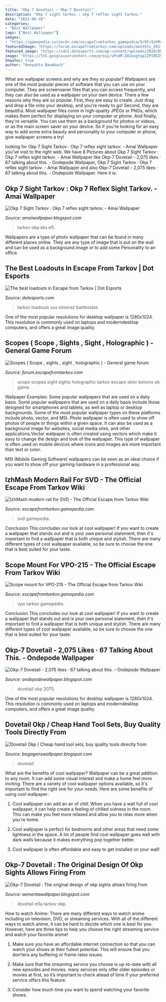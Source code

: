 ```yaml
---
title: "Okp-7 Dovetail ~ Okp-7 Dovetail"
description: "Okp 7 sight tarkov : okp 7 reflex sight tarkov."
date: "2022-06-28"
categories:
- "Best Wallpaper"
tags: ["Best Wallpaper"]
images:
- "https://gamepedia.cursecdn.com/escapefromtarkov_gamepedia/9/9f/IzhMashSVD_View.png"
featuredImage: "https://forum.escapefromtarkov.com/uploads/monthly_2017_10/map.thumb.png.e65a31862bf2d55d1f9484562eceee31.png"
featured_image: "https://cdn1.dotesports.com/wp-content/uploads/2020/06/10162152/Springfield-Armory-M1A-1.jpg"
image: "https://lh5.googleusercontent.com/proxy/vPndM-Z8IoagYap1IPI0OZVlcE-poDpLuU2zmzOnkgFlkJd2fLuuAdhtbiFM68BsIGzbEAAPpzZQGz-JBLvNVvgagDal6u5NK3Fp4jl6N4TF7LJxGz__JtSTxsNGwHcsjEYd2LyUyZguv9Qq_VNUwxLu7ADSFiSmW54cNqAx15k8LBGOfAT471FWIYlr1uBAVP8CoxrqhEee_jrKK7rb3rNLXVDqoTTvZ4U7v1Ip677i2OGouLtW233sl2gy=w1200-h630-p-k-no-nu"
ShowToc: true
author: "Kenyatta Baumbach"
---
```



What are wallpaper screens and why are they so popular?
Wallpapers are one of the most popular pieces of software that you can use on your computer. They are screensaver files that you can access frequently, and they can also be used as a wallpaper on your own device. There a few reasons why they are so popular. First, they are easy to create. Just drag and drop a file onto your desktop, and you're ready to go! Second, they are beautiful. Most wallpaper files come in high-quality JPEGs or PNGs, which makes them perfect for displaying on your computer or phone. And finally, they're versatile. You can use them as a background for photos or videos, or as the main screen saver on your device. So if you're looking for an easy way to add some extra beauty and personality to your computer or phone, give wallpaper screens a try!

	

		
looking for Okp 7 Sight Tarkov : Okp 7 reflex sight tarkov. - Amai Wallpaper you've visit to the right web. We have 8 Pictures about Okp 7 Sight Tarkov : Okp 7 reflex sight tarkov. - Amai Wallpaper like Okp-7 Dovetail - 2,075 likes · 67 talking about this. - Ondepode Wallpaper, Okp 7 Sight Tarkov : Okp 7 reflex sight tarkov. - Amai Wallpaper and also Okp-7 Dovetail - 2,075 likes · 67 talking about this. - Ondepode Wallpaper. Here it is:
		
    
## Okp 7 Sight Tarkov : Okp 7 Reflex Sight Tarkov. - Amai Wallpaper

<img loading=lazy src="https://i.ytimg.com/vi/FncuNzkltUw/maxresdefault.jpg" onerror="this.onerror=null;this.src='https://tse1.mm.bing.net/th?id=OIP.o6Cy8KlzJDN6DwNIVV_0MQHaEK&amp;pid=15.1';" alt="Okp 7 Sight Tarkov : Okp 7 reflex sight tarkov. - Amai Wallpaper">

_Source: amaiwallpaper.blogspot.com_

>tarkov okp sks eft. 

	



Wallpapers are a type of photo wallpaper that can be found in many different places online. They are any type of image that is put on the wall and can be used as a background image or to add some Personality to an office.

    
## The Best Loadouts In Escape From Tarkov | Dot Esports

<img loading=lazy src="https://cdn1.dotesports.com/wp-content/uploads/2020/06/10161905/Special-Sniper-Rifle-VSS-Vintorez.jpg" onerror="this.onerror=null;this.src='https://tse4.mm.bing.net/th?id=OIP.ipvm9j4pXh11YukSsQY_oAHaCA&amp;pid=15.1';" alt="The best loadouts in Escape from Tarkov | Dot Esports">

_Source: dotesports.com_

>tarkov loadouts vss vintorez battlestate. 

	

One of the most popular resolutions for desktop wallpaper is 1280x1024. This resolution is commonly used on laptops and moderndesktop computers, and offers a great image quality.

    
## Scopes ( Scope , Sights , Sight , Holographic ) - General Game Forum

<img loading=lazy src="https://forum.escapefromtarkov.com/uploads/monthly_2017_10/map.thumb.png.e65a31862bf2d55d1f9484562eceee31.png" onerror="this.onerror=null;this.src='https://tse3.mm.bing.net/th?id=OIP.dS3mfkZfHjPebkpDYgw2HwHaEK&amp;pid=15.1';" alt="Scopes ( Scope , sights , sight , holographic ) - General game forum">

_Source: forum.escapefromtarkov.com_

>scope scopes sight sights holographic tarkov escape skier belomo pk game. 

	

Wallpaper Examples: Some popular wallpapers that are used on a daily basis.
Some popular wallpapers that are used on a daily basis include those designed for smartphones and tablets, as well as laptop or desktop backgrounds. Some of the most popular wallpaper types on these platforms include photo, vector, and MSI. 
Photo wallpaper is often used to show off photos of people or things within a given space. It can also be used as a background image for websites, social media sites, and other applications.Vector wallpaper is often created using vectors which make it easy to change the design and look of the wallpaper. This type of wallpaper is often used on mobile devices where icons and images are more important than text or color. 

MSI (Mobile Gaming Software) wallpapers can be seen as an ideal choice if you want to show off your gaming hardware in a professional way.

    
## IzhMash Modern Rail For SVD - The Official Escape From Tarkov Wiki

<img loading=lazy src="https://gamepedia.cursecdn.com/escapefromtarkov_gamepedia/9/9f/IzhMashSVD_View.png" onerror="this.onerror=null;this.src='https://tse4.mm.bing.net/th?id=OIP.3Q4f6EQH0sSv8HIreBCObgHaCj&amp;pid=15.1';" alt="IzhMash modern rail for SVD - The Official Escape from Tarkov Wiki">

_Source: escapefromtarkov.gamepedia.com_

>svd gamepedia. 

	

Conclusion
This concludes our look at cool wallpaper! If you want to create a wallpaper that stands out and is your own personal statement, then it's important to find a wallpaper that is both unique and stylish. There are many different types of cool wallpaper available, so be sure to choose the one that is best suited for your taste.

    
## Scope Mount For VPO-215 - The Official Escape From Tarkov Wiki

<img loading=lazy src="https://gamepedia.cursecdn.com/escapefromtarkov_gamepedia/1/14/Scope_mount_for_VPO-215.png" onerror="this.onerror=null;this.src='https://tse2.mm.bing.net/th?id=OIP.rw-l2meT_yQsDbQy18nqoQAAAA&amp;pid=15.1';" alt="Scope mount for VPO-215 - The Official Escape from Tarkov Wiki">

_Source: escapefromtarkov.gamepedia.com_

>vpo tarkov gamepedia. 

	

Conclusion
This concludes our look at cool wallpaper! If you want to create a wallpaper that stands out and is your own personal statement, then it's important to find a wallpaper that is both unique and stylish. There are many different types of cool wallpaper available, so be sure to choose the one that is best suited for your taste.

    
## Okp-7 Dovetail - 2,075 Likes · 67 Talking About This. - Ondepode Wallpaper

<img loading=lazy src="http://i1291.photobucket.com/albums/b549/spb_la/20160229_083348_resized_zpsjjfvwuqa.jpg" onerror="this.onerror=null;this.src='https://tse3.mm.bing.net/th?id=OIP.4sYM2XosS9wlcGwGxTtZmgHaEK&amp;pid=15.1';" alt="Okp-7 Dovetail - 2,075 likes · 67 talking about this. - Ondepode Wallpaper">

_Source: ondepodewallpaper.blogspot.com_

>dovetail okp 2075. 

	

One of the most popular resolutions for desktop wallpaper is 1280x1024. This resolution is commonly used on laptops and moderndesktop computers, and offers a great image quality.

    
## Dovetail Okp / Cheap Hand Tool Sets, Buy Quality Tools Directly From

<img loading=lazy src="https://lh5.googleusercontent.com/proxy/vPndM-Z8IoagYap1IPI0OZVlcE-poDpLuU2zmzOnkgFlkJd2fLuuAdhtbiFM68BsIGzbEAAPpzZQGz-JBLvNVvgagDal6u5NK3Fp4jl6N4TF7LJxGz__JtSTxsNGwHcsjEYd2LyUyZguv9Qq_VNUwxLu7ADSFiSmW54cNqAx15k8LBGOfAT471FWIYlr1uBAVP8CoxrqhEee_jrKK7rb3rNLXVDqoTTvZ4U7v1Ip677i2OGouLtW233sl2gy=w1200-h630-p-k-no-nu" onerror="this.onerror=null;this.src='https://tse3.mm.bing.net/th?id=OIP.qKygE6ykqH-0Rl_FXiK6pgAAAA&amp;pid=15.1';" alt="Dovetail Okp / Cheap hand tool sets, buy quality tools directly from">

_Source: bagagenswallpaper.blogspot.com_

>dovetail. 

	

What are the benefits of cool wallpaper?
Wallpaper can be a great addition to any room. It can add some visual interest and make a home feel more inviting. There are a variety of cool wallpaper options available, so it's important to find the right one for your needs. Here are some benefits of using cool wallpaper: 
1. Cool wallpaper can add an air of chill. When you have a wall full of cool wallpaper, it can help create a feeling of chilled outness in the room. This can make you feel more relaxed and allow you to relax more when you're home. 

2. Cool wallpaper is perfect for bedrooms and other areas that need some lightness in the space. A lot of people find cool wallpaper goes well with dark walls because it makes everything pop together better. 

3. Cool wallpaper is often affordable and easy to get installed on your wall!

    
## Okp-7 Dovetail : The Original Design Of Okp Sights Allows Firing From

<img loading=lazy src="https://cdn1.dotesports.com/wp-content/uploads/2020/06/10162152/Springfield-Armory-M1A-1.jpg" onerror="this.onerror=null;this.src='https://tse3.mm.bing.net/th?id=OIP.NkK8yohp3RV0-WCvUV3KoAHaC9&amp;pid=15.1';" alt="Okp-7 Dovetail : The original design of okp sights allows firing from">

_Source: aementawallpaper.blogspot.com_

>dovetail m1a tarkov okp. 

	

How to watch Anime: There are many different ways to watch anime including on television, DVD, or streaming services.
With all of the different ways to watch anime, it can be hard to decide which one is best for you. However, here are three tips to help you choose the right streaming service and watch your favorite anime!
1. Make sure you have an affordable internet connection so that you can watch your shows at their fullest potential. This will ensure that you don’tera any buffering or frame rates issues.

2. Make sure that the streaming service you choose is up-to-date with all new episodes and movies. many services only offer older episodes or movies at first, so it’s important to check ahead of time if your preferred service offers this feature.

3. Consider how much time you want to spend watching your favorite shows.

